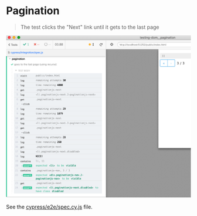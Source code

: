 # Pagination
> The test clicks the "Next" link until it gets to the last page

![The last page](./images/last-page.png)

See the [cypress/e2e/spec.cy.js](./cypress/e2e/spec.cy.js) file.
